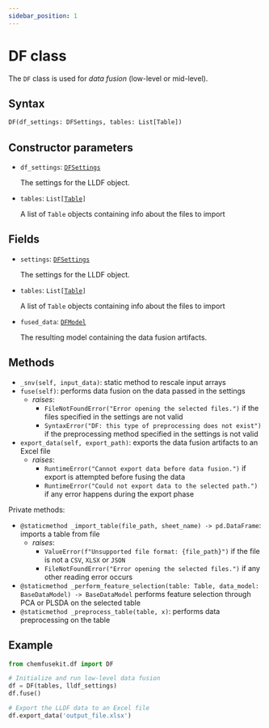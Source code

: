 ```yaml
---
sidebar_position: 1
---
```


# DF class

The `DF` class is used for _data fusion_ (low-level or mid-level).

## Syntax

```python
DF(df_settings: DFSettings, tables: List[Table])
```

## Constructor parameters

- `df_settings`: [`DFSettings`](./dfsettings)
  
  The settings for the LLDF object.

- `tables`: `List[`[`Table`](./table.md)`]`

  A list of `Table` objects containing info about the files to import

## Fields

- `settings`: [`DFSettings`](./dfsettings)
  
  The settings for the LLDF object.

- `tables`: `List[`[`Table`](./table.md)`]`

  A list of `Table` objects containing info about the files to import

- `fused_data`: [`DFModel`](./dfmodel.md) 

  The resulting model containing the data fusion artifacts.

## Methods

- `_snv(self, input_data)`: static method to rescale input arrays
- `fuse(self)`: performs data fusion on the data passed in the settings
  - *raises*:
    - `FileNotFoundError("Error opening the selected files.")`
      if the files specified in the settings are not valid
    - `SyntaxError("DF: this type of preprocessing does not exist")`
      if the preprocessing method specified in the settings is not valid
- `export_data(self, export_path)`: exports the data fusion artifacts to an Excel file
  - *raises*:
    - `RuntimeError("Cannot export data before data fusion.")` if export is
      attempted before fusing the data
    - `RuntimeError("Could not export data to the selected path.")` if any error
      happens during the export phase

Private methods:

- `@staticmethod _import_table(file_path, sheet_name) -> pd.DataFrame`: imports a table from file
  - *raises*:
    - `ValueError(f"Unsupported file format: {file_path}")` if the file is not a `CSV`, `XLSX` or `JSON`
    - `FileNotFoundError("Error opening the selected files.")` if any other reading error occurs
- `@staticmethod _perform_feature_selection(table: Table, data_model: BaseDataModel) -> BaseDataModel` performs feature selection through PCA or PLSDA on the selected table
- `@staticmethod _preprocess_table(table, x)`: performs data preprocessing on the table


## Example

```python
from chemfusekit.df import DF

# Initialize and run low-level data fusion
df = DF(tables, lldf_settings)
df.fuse()

# Export the LLDF data to an Excel file
df.export_data('output_file.xlsx')
```
